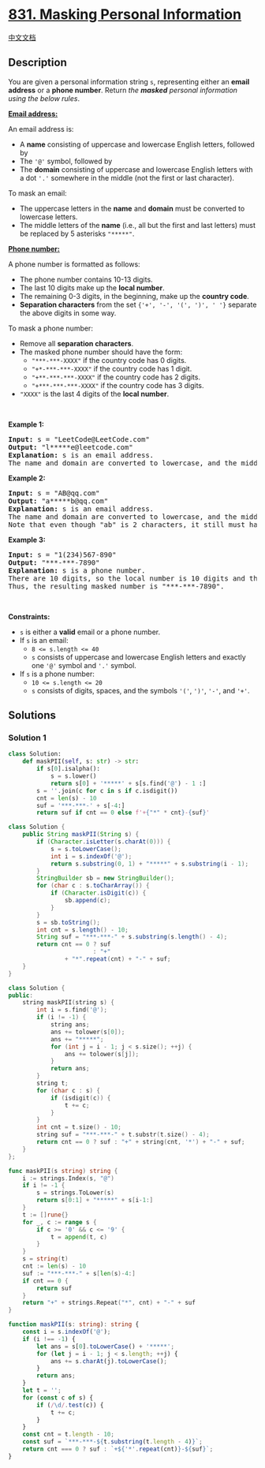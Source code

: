 # [831. Masking Personal Information](https://leetcode.com/problems/masking-personal-information)

[中文文档](/solution/0800-0899/0831.Masking%20Personal%20Information/README.md)

## Description

<p>You are given a personal information string <code>s</code>, representing either an <strong>email address</strong> or a <strong>phone number</strong>. Return <em>the <strong>masked</strong> personal information using the below rules</em>.</p>

<p><u><strong>Email address:</strong></u></p>

<p>An email address is:</p>

<ul>
	<li>A <strong>name</strong> consisting of uppercase and lowercase English letters, followed by</li>
	<li>The <code>&#39;@&#39;</code> symbol, followed by</li>
	<li>The <strong>domain</strong> consisting of uppercase and lowercase English letters with a dot <code>&#39;.&#39;</code> somewhere in the middle (not the first or last character).</li>
</ul>

<p>To mask an email:</p>

<ul>
	<li>The uppercase letters in the <strong>name</strong> and <strong>domain</strong> must be converted to lowercase letters.</li>
	<li>The middle letters of the <strong>name</strong> (i.e., all but the first and last letters) must be replaced by 5 asterisks <code>&quot;*****&quot;</code>.</li>
</ul>

<p><u><strong>Phone number:</strong></u></p>

<p>A phone number is formatted as follows:</p>

<ul>
	<li>The phone number contains 10-13 digits.</li>
	<li>The last 10 digits make up the <strong>local number</strong>.</li>
	<li>The remaining 0-3 digits, in the beginning, make up the <strong>country code</strong>.</li>
	<li><strong>Separation characters</strong> from the set <code>{&#39;+&#39;, &#39;-&#39;, &#39;(&#39;, &#39;)&#39;, &#39; &#39;}</code> separate the above digits in some way.</li>
</ul>

<p>To mask a phone number:</p>

<ul>
	<li>Remove all <strong>separation characters</strong>.</li>
	<li>The masked phone number should have the form:
	<ul>
		<li><code>&quot;***-***-XXXX&quot;</code> if the country code has 0 digits.</li>
		<li><code>&quot;+*-***-***-XXXX&quot;</code> if the country code has 1 digit.</li>
		<li><code>&quot;+**-***-***-XXXX&quot;</code> if the country code has 2 digits.</li>
		<li><code>&quot;+***-***-***-XXXX&quot;</code> if the country code has 3 digits.</li>
	</ul>
	</li>
	<li><code>&quot;XXXX&quot;</code> is the last 4 digits of the <strong>local number</strong>.</li>
</ul>

<p>&nbsp;</p>
<p><strong class="example">Example 1:</strong></p>

<pre>
<strong>Input:</strong> s = &quot;LeetCode@LeetCode.com&quot;
<strong>Output:</strong> &quot;l*****e@leetcode.com&quot;
<strong>Explanation:</strong> s is an email address.
The name and domain are converted to lowercase, and the middle of the name is replaced by 5 asterisks.
</pre>

<p><strong class="example">Example 2:</strong></p>

<pre>
<strong>Input:</strong> s = &quot;AB@qq.com&quot;
<strong>Output:</strong> &quot;a*****b@qq.com&quot;
<strong>Explanation:</strong> s is an email address.
The name and domain are converted to lowercase, and the middle of the name is replaced by 5 asterisks.
Note that even though &quot;ab&quot; is 2 characters, it still must have 5 asterisks in the middle.
</pre>

<p><strong class="example">Example 3:</strong></p>

<pre>
<strong>Input:</strong> s = &quot;1(234)567-890&quot;
<strong>Output:</strong> &quot;***-***-7890&quot;
<strong>Explanation:</strong> s is a phone number.
There are 10 digits, so the local number is 10 digits and the country code is 0 digits.
Thus, the resulting masked number is &quot;***-***-7890&quot;.
</pre>

<p>&nbsp;</p>
<p><strong>Constraints:</strong></p>

<ul>
	<li><code>s</code> is either a <strong>valid</strong> email or a phone number.</li>
	<li>If <code>s</code> is an email:
	<ul>
		<li><code>8 &lt;= s.length &lt;= 40</code></li>
		<li><code>s</code> consists of uppercase and lowercase English letters and exactly one <code>&#39;@&#39;</code> symbol and <code>&#39;.&#39;</code> symbol.</li>
	</ul>
	</li>
	<li>If <code>s</code> is a phone number:
	<ul>
		<li><code>10 &lt;= s.length &lt;= 20</code></li>
		<li><code>s</code> consists of digits, spaces, and the symbols <code>&#39;(&#39;</code>, <code>&#39;)&#39;</code>, <code>&#39;-&#39;</code>, and <code>&#39;+&#39;</code>.</li>
	</ul>
	</li>
</ul>

## Solutions

### Solution 1

<!-- tabs:start -->

```python
class Solution:
    def maskPII(self, s: str) -> str:
        if s[0].isalpha():
            s = s.lower()
            return s[0] + '*****' + s[s.find('@') - 1 :]
        s = ''.join(c for c in s if c.isdigit())
        cnt = len(s) - 10
        suf = '***-***-' + s[-4:]
        return suf if cnt == 0 else f'+{"*" * cnt}-{suf}'
```

```java
class Solution {
    public String maskPII(String s) {
        if (Character.isLetter(s.charAt(0))) {
            s = s.toLowerCase();
            int i = s.indexOf('@');
            return s.substring(0, 1) + "*****" + s.substring(i - 1);
        }
        StringBuilder sb = new StringBuilder();
        for (char c : s.toCharArray()) {
            if (Character.isDigit(c)) {
                sb.append(c);
            }
        }
        s = sb.toString();
        int cnt = s.length() - 10;
        String suf = "***-***-" + s.substring(s.length() - 4);
        return cnt == 0 ? suf
                        : "+"
                + "*".repeat(cnt) + "-" + suf;
    }
}
```

```cpp
class Solution {
public:
    string maskPII(string s) {
        int i = s.find('@');
        if (i != -1) {
            string ans;
            ans += tolower(s[0]);
            ans += "*****";
            for (int j = i - 1; j < s.size(); ++j) {
                ans += tolower(s[j]);
            }
            return ans;
        }
        string t;
        for (char c : s) {
            if (isdigit(c)) {
                t += c;
            }
        }
        int cnt = t.size() - 10;
        string suf = "***-***-" + t.substr(t.size() - 4);
        return cnt == 0 ? suf : "+" + string(cnt, '*') + "-" + suf;
    }
};
```

```go
func maskPII(s string) string {
	i := strings.Index(s, "@")
	if i != -1 {
		s = strings.ToLower(s)
		return s[0:1] + "*****" + s[i-1:]
	}
	t := []rune{}
	for _, c := range s {
		if c >= '0' && c <= '9' {
			t = append(t, c)
		}
	}
	s = string(t)
	cnt := len(s) - 10
	suf := "***-***-" + s[len(s)-4:]
	if cnt == 0 {
		return suf
	}
	return "+" + strings.Repeat("*", cnt) + "-" + suf
}
```

```ts
function maskPII(s: string): string {
    const i = s.indexOf('@');
    if (i !== -1) {
        let ans = s[0].toLowerCase() + '*****';
        for (let j = i - 1; j < s.length; ++j) {
            ans += s.charAt(j).toLowerCase();
        }
        return ans;
    }
    let t = '';
    for (const c of s) {
        if (/\d/.test(c)) {
            t += c;
        }
    }
    const cnt = t.length - 10;
    const suf = `***-***-${t.substring(t.length - 4)}`;
    return cnt === 0 ? suf : `+${'*'.repeat(cnt)}-${suf}`;
}
```

<!-- tabs:end -->

<!-- end -->
